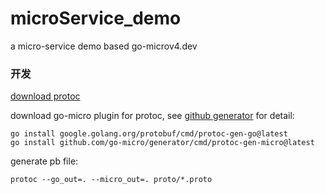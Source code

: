 # microService_demo
a micro-service demo based go-microv4.dev

### 开发
[download protoc](https://github.com/protocolbuffers/protobuf/releases)


download go-micro plugin for protoc, see [github generator](https://github.com/go-micro/generator) for detail:
```
go install google.golang.org/protobuf/cmd/protoc-gen-go@latest
go install github.com/go-micro/generator/cmd/protoc-gen-micro@latest
```

generate pb file:
```
protoc --go_out=. --micro_out=. proto/*.proto
```
